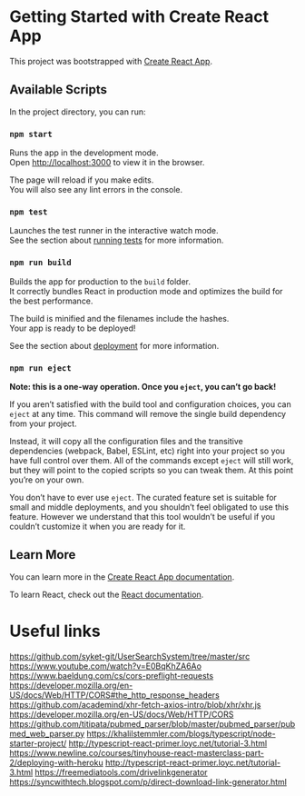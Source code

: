 # Getting Started with Create React App

This project was bootstrapped with [Create React App](https://github.com/facebook/create-react-app).

## Available Scripts

In the project directory, you can run:

### `npm start`

Runs the app in the development mode.\
Open [http://localhost:3000](http://localhost:3000) to view it in the browser.

The page will reload if you make edits.\
You will also see any lint errors in the console.

### `npm test`

Launches the test runner in the interactive watch mode.\
See the section about [running tests](https://facebook.github.io/create-react-app/docs/running-tests) for more information.

### `npm run build`

Builds the app for production to the `build` folder.\
It correctly bundles React in production mode and optimizes the build for the best performance.

The build is minified and the filenames include the hashes.\
Your app is ready to be deployed!

See the section about [deployment](https://facebook.github.io/create-react-app/docs/deployment) for more information.

### `npm run eject`

**Note: this is a one-way operation. Once you `eject`, you can’t go back!**

If you aren’t satisfied with the build tool and configuration choices, you can `eject` at any time. This command will remove the single build dependency from your project.

Instead, it will copy all the configuration files and the transitive dependencies (webpack, Babel, ESLint, etc) right into your project so you have full control over them. All of the commands except `eject` will still work, but they will point to the copied scripts so you can tweak them. At this point you’re on your own.

You don’t have to ever use `eject`. The curated feature set is suitable for small and middle deployments, and you shouldn’t feel obligated to use this feature. However we understand that this tool wouldn’t be useful if you couldn’t customize it when you are ready for it.

## Learn More

You can learn more in the [Create React App documentation](https://facebook.github.io/create-react-app/docs/getting-started).

To learn React, check out the [React documentation](https://reactjs.org/).

# Useful links
https://github.com/syket-git/UserSearchSystem/tree/master/src
https://www.youtube.com/watch?v=E0BqKhZA6Ao
https://www.baeldung.com/cs/cors-preflight-requests
https://developer.mozilla.org/en-US/docs/Web/HTTP/CORS#the_http_response_headers
https://github.com/academind/xhr-fetch-axios-intro/blob/xhr/xhr.js
https://developer.mozilla.org/en-US/docs/Web/HTTP/CORS
https://github.com/titipata/pubmed_parser/blob/master/pubmed_parser/pubmed_web_parser.py
https://khalilstemmler.com/blogs/typescript/node-starter-project/
http://typescript-react-primer.loyc.net/tutorial-3.html
https://www.newline.co/courses/tinyhouse-react-masterclass-part-2/deploying-with-heroku
http://typescript-react-primer.loyc.net/tutorial-3.html
https://freemediatools.com/drivelinkgenerator
https://syncwithtech.blogspot.com/p/direct-download-link-generator.html
